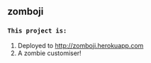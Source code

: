 ## zomboji

### `This project is:`

1. Deployed to http://zomboji.herokuapp.com
2. A zombie customiser!

